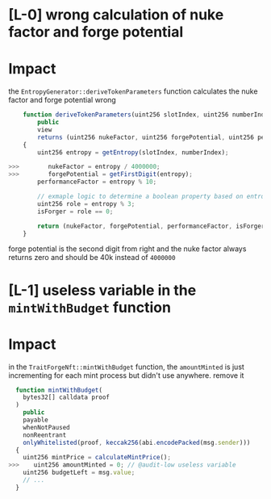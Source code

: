 
# [L-0] wrong calculation of nuke factor and forge potential

# Impact
the `EntropyGenerator::deriveTokenParameters` function calculates the nuke factor and forge potential wrong
```js
    function deriveTokenParameters(uint256 slotIndex, uint256 numberIndex)
        public
        view
        returns (uint256 nukeFactor, uint256 forgePotential, uint256 performanceFactor, bool isForger)
    {
        uint256 entropy = getEntropy(slotIndex, numberIndex);

>>>        nukeFactor = entropy / 4000000;
>>>        forgePotential = getFirstDigit(entropy);
        performanceFactor = entropy % 10;

        // exmaple logic to determine a boolean property based on entropy
        uint256 role = entropy % 3;
        isForger = role == 0;

        return (nukeFactor, forgePotential, performanceFactor, isForger); // return derived parammeters
    }
```
forge potential is the second digit from right and the nuke factor always returns zero and should be 40k instead of `4000000`


# [L-1] useless variable in the `mintWithBudget` function

# Impact
in the `TraitForgeNft::mintWithBudget` function, the `amountMinted` is just incrementing for each mint process but didn't use anywhere. remove it
```js
  function mintWithBudget(
    bytes32[] calldata proof
  )
    public
    payable
    whenNotPaused
    nonReentrant
    onlyWhitelisted(proof, keccak256(abi.encodePacked(msg.sender)))
  {
    uint256 mintPrice = calculateMintPrice();
>>>    uint256 amountMinted = 0; // @audit-low useless variable
    uint256 budgetLeft = msg.value;
    // ...
  }
```